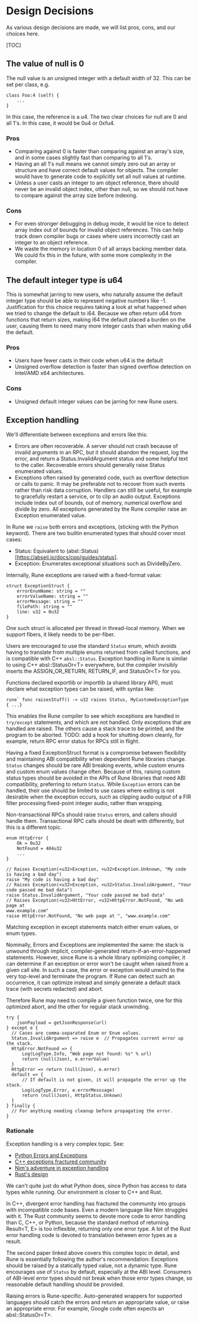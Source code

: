 # Design Decisions
As various design decisions are made, we will list pros, cons, and our choices
here.

[TOC]

## The value of null is 0
The null value is an unsigned integer with a default width of 32.  This can be
set per class, e.g.

```rune
class Foo:4 (self) {
    ...
}
```
In this case, the reference is a u4.  The two clear choices for null are 0 and
all 1's.  In this case, it would be 0u4 or 0xfu4.

### Pros
* Comparing against 0 is faster than comparing against an array's size, and in
  some cases slightly fast than comparing to all 1's.
* Having an all 1's null means we cannot simply zero out an array or structure
  and have correct default values for objects.  The compiler would have to
  generate code to explicitly set all null values at runtime.
* Unless a user casts an integer to am object reference, there should never be
  an invalid object index, other than null, so we should not have to compare
  against the array size before indexing.

### Cons
* For even stronger debugging in debug mode, it would be nice to detect array
  index out of bounds for invalid object references.  This can help track down
  compiler bugs or cases where users incorrectly cast an integer to an object
  reference.
* We waste the memory in location 0 of all arrays backing member data.  We could
  fix this in the future, with some more complexity in the compiler.

## The default integer type is u64
This is somewhat jarring to new users, who naturally assume the default integer
type should be able to represent negative numbers like -1.  Justification for
this choice requires taking a look at what happened when we tried to change the
default to i64.  Because we often return u64 from functions that return sizes,
making i64 the default placed a burden on the user, causing them to need many
more integer casts than when making u64 the default.

### Pros
* Users have fewer casts in their code when u64 is the default
* Unsigned overflow detection is faster than signed overflow detection on
  Intel/AMD x64 architectures.

### Cons
* Unsigned default integer values can be jarring for new Rune users.

## Exception handling

We'll differentiate between exceptions and errors like this:

*   Errors are often recoverable. A server should not crash because of invalid
    arguments in an RPC, but it should abandon the request, log the error, and
    return a Status.InvalidArgument status and some helpful text to the caller.
    Recoverable errors should generally raise Status enumerated values.
*   Exceptions often raised by generated code, such as overflow detection or
    calls to panic. It may be preferable not to recover from such events rather
    than risk data corruption. Handlers can still be useful, for example to
    gracefully restart a service, or to clip an audio output. Exceptions include
    index out of bounds, out of memory, numerical overflow and divide by zero.
    All exceptions generated by the Rune compiler raise an Exception enumerated
    value.

In Rune we `raise` both errors and exceptions, (sticking with the Python
keyword). There are two builtin enumerated types that should cover most cases:

*   Status: Equivalent to
    (absl::Status)[https://abseil.io/docs/cpp/guides/status].
*   Exception: Enumerates exceptional situations such as DivideByZero.

Internally, Rune exceptions are raised with a fixed-format value:

```rune
struct ExceptionStruct {
    errorEnumName: string = ""
    errorValueName: string = ""
    errorMessage: string = ""
    filePath: string = ""
    line: u32 = 0u32
}
```

One such struct is allocated per thread in thread-local memory.  When we support
fibers, it likely needs to be per-fiber.

Users are encouraged to use the standard `Status` enum, which avoids having to
translate from multiple enums returned from called functions, and is compatible
with C++ `absl::Status`. Exception handling in Rune is similar to using C++
absl::StatusOr\<T\> everywhere, but the compiler invisibly inserts the
ASSIGN\_OR\_RETURN, RETURN\_IF, and StatusOr\<T\> for you.

Functions declared exportlib or importlib (a shared library API), must declare
what exception types can be raised, with syntax like:

``rune` func raisesStuff() -> u32 raises Status, MyCustomeExceptionType { ...}``

This enables the Rune compiler to see which exceptions are handled in
`try/except` statements, and which are not handled. Only exceptions that are
handled are raised. The others cause a stack trace to be printed, and the
program to be aborted. TODO: add a hook for shutting down cleanly, for example,
return RPC error status for RPCs still in flight.

Having a fixed ExceptionStruct format is a compromise between flexibility and
maintaining ABI compatibility when dependent Rune libraries change. `Status`
changes should be rare ABI breaking events, while custom enums and custom enum
values change often. Because of this, raising custom status types should be
avoided in the APIs of Rune libraries that need ABI compatibility, preferring to
return `Status`. While `Exception` errors can be handled, their use should be
limited to use cases where exiting is not desirable when the exception occurs,
such as clipping audio output of a FIR filter processing fixed-point integer
audio, rather than wrapping.

Non-transactional RPCs should raise `Status` errors, and callers should handle
them. Transactional RPC calls should be dealt with differently, but this is a
different topic.

```rune
enum HttpError {
    Ok = 0u32
    NotFound = 404u32
    ...
}

// Raises Exception(<u32>Exception, <u32>Exception.Unknown, "My code is having a bad day")
raise "My code is having a bad day"
// Raises Exception(<u32>Exception, <u32>Status.InvalidArgument, "Your code passed me bad data")
raise Status.InvalidArgument, "Your code passed me bad data"
// Raises Exception(<u32>HttError, <u32>HttpError.NotFound, "No web page at
www.example.com"
raise HttpError.NotFound, "No web page at ", "www.example.com"
```

Matching exception in except statements match either enum values, or enum types.

Nominally, Errors and Exceptions are implemented the same: the stack is unwound
through implicit, compiler-generated return-if-an-error-happened statements.
However, since Rune is a whole library optimizing compiler, it can determine if
an exception or error won't be caught when raised from a given call site. In
such a case, the error or exception would unwind to the very top-level and
terminate the program. If Rune can detect such an occurrence, it can optimize
instead and simply generate a default stack trace (with secrets redacted) and
abort.

Therefore Rune may need to compile a given function twice, one for this
optimized abort, and the other for regular stack unwinding.

```rune
try {
    jsonPayload = getJsonResponse(url)
} except e {
  // Cases are comma-separated Enum or Enum values.
  Status.InvalidArgument => raise e  // Propagates current error up the stack.
  HttpError.NotFound => {
      Log(LogType.Info, "Web page not found: %s" % url)
      return (null(Json), e.errorValue)
  }
  HttpError => return (null(Json), e.error)
  default => {
      // If default is not given, it will propagate the error up the stack.
      Log(LogType.Error, e.errorMesssage)
      return (null(Json), HttpStatus.Unkown)
  }
} finally {
  // For anything needing cleanup before propagating the error.
}
```

### Rationale

Exception handling is a very complex topic. See:

*   [Python Errors and Exceptions](https://docs.python.org/3/tutorial/errors.html)
*   [C++ exceptions fractured community](https://www.open-std.org/jtc1/sc22/wg21/docs/papers/2018/p0709r0.pdf)
*   [Nim's adventure in exception handling](https://status-im.github.io/nim-style-guide/errors.html)
*   [Rust's design](https://www.lpalmieri.com/posts/error-handling-rust/)

We can't quite just do what Python does, since Python has access to data types
while running.  Our environment is closer to C++ and Rust.

In C++, divergent error handling has fractured the community into
groups with incompatible code bases. Even a modern language like Nim struggles
with it. The Rust community seems to devote more code to error handling than C,
C++, or Python, because the standard method of returning Result\<T, E\> is too
inflexible, returning only one error type. A lot of the Rust error handling code
is devoted to translation between error types as a result.

The second paper linked above covers this complex topic in detail, and Rune is
essentially following the author's recommendation: Exceptions should be raised
by a statically typed value, not a dynamic type. Rune encourages use of `Status`
by default, especially at the ABI level. Consumers of ABI-level error types
should not break when those error types change, so reasonable default handling
should be provided.

Raising errors is Rune-specific.  Auto-generated wrappers for supported
languages should catch the errors and return an appropriate value, or raise an
appropriate error.  For example, Google code often expects an
absl::StatusOr\<T\>.
